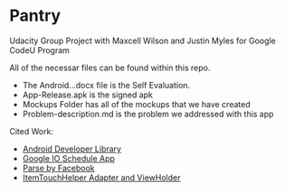 # Pantry
Udacity Group Project with Maxcell Wilson and Justin Myles for Google CodeU Program

All of the necessar files can be found within this repo. 
* The Android...docx file is the Self Evaluation.
* App-Release.apk is the signed apk
* Mockups Folder has all of the mockups that we have created
* Problem-description.md is the problem we addressed with this app

Cited Work:
- [Android Developer Library](https://developer.android.com/guide/index.html)
- [Google IO Schedule App](https://github.com/google/iosched)
- [Parse by Facebook](https://parse.com)
- [ItemTouchHelper Adapter and ViewHolder](https://github.com/iPaulPro/Android-ItemTouchHelper-Demo/tree/master/app/src/main/java/co/paulburke/android/itemtouchhelperdemo/helper)
